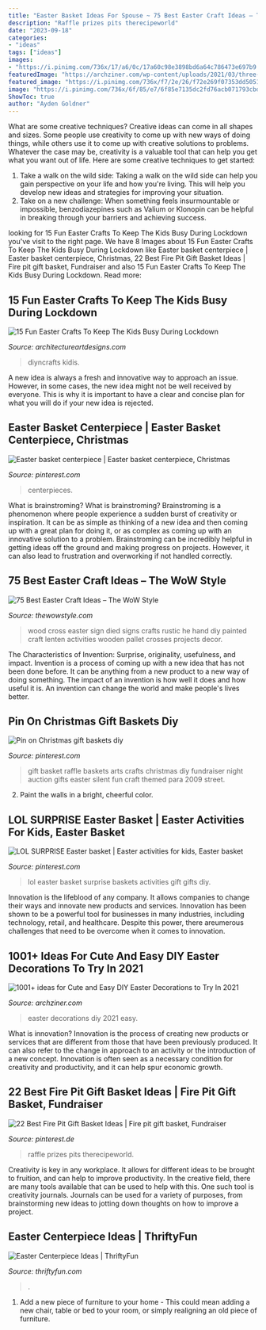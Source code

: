 ```yaml
---
title: "Easter Basket Ideas For Spouse ~ 75 Best Easter Craft Ideas – The Wow Style"
description: "Raffle prizes pits therecipeworld"
date: "2023-09-18"
categories:
- "ideas"
tags: ["ideas"]
images:
- "https://i.pinimg.com/736x/17/a6/0c/17a60c98e3898bd6a64c786473e697b9.jpg"
featuredImage: "https://archziner.com/wp-content/uploads/2021/03/three-large-ceramic-eggs-decorated-in-pink-green-with-butterflies-easter-decorations-gold-bunny-figurines.jpg"
featured_image: "https://i.pinimg.com/736x/f7/2e/26/f72e269f07353dd5051a340f85566b1b.jpg"
image: "https://i.pinimg.com/736x/6f/85/e7/6f85e7135dc2fd76acb071793cbd939d.jpg"
ShowToc: true
author: "Ayden Goldner"
---
```



What are some creative techniques?
Creative ideas can come in all shapes and sizes. Some people use creativity to come up with new ways of doing things, while others use it to come up with creative solutions to problems. Whatever the case may be, creativity is a valuable tool that can help you get what you want out of life. Here are some creative techniques to get started: 
1. Take a walk on the wild side: Taking a walk on the wild side can help you gain perspective on your life and how you're living. This will help you develop new ideas and strategies for improving your situation. 
2. Take on a new challenge: When something feels insurmountable or impossible, benzodiazepines such as Valium or Klonopin can be helpful in breaking through your barriers and achieving success.

	

		
looking for 15 Fun Easter Crafts To Keep The Kids Busy During Lockdown you've visit to the right page. We have 8 Images about 15 Fun Easter Crafts To Keep The Kids Busy During Lockdown like Easter basket centerpiece | Easter basket centerpiece, Christmas, 22 Best Fire Pit Gift Basket Ideas | Fire pit gift basket, Fundraiser and also 15 Fun Easter Crafts To Keep The Kids Busy During Lockdown. Read more:
		
    
## 15 Fun Easter Crafts To Keep The Kids Busy During Lockdown

<img loading=lazy src="https://www.architectureartdesigns.com/wp-content/uploads/2020/03/15-Fun-Easter-Crafts-To-Keep-The-Kids-Busy-During-Lockdown-14.jpg" onerror="this.onerror=null;this.src='https://tse3.mm.bing.net/th?id=OIP.pGnJrtYclmHDHuz7ng7oHAAAAA&amp;pid=15.1';" alt="15 Fun Easter Crafts To Keep The Kids Busy During Lockdown">

_Source: architectureartdesigns.com_

>diyncrafts kidis. 

	

A new idea is always a fresh and innovative way to approach an issue. However, in some cases, the new idea might not be well received by everyone. This is why it is important to have a clear and concise plan for what you will do if your new idea is rejected.

    
## Easter Basket Centerpiece | Easter Basket Centerpiece, Christmas

<img loading=lazy src="https://i.pinimg.com/736x/6f/85/e7/6f85e7135dc2fd76acb071793cbd939d.jpg" onerror="this.onerror=null;this.src='https://tse1.mm.bing.net/th?id=OIP.c9GpofjorKDx5LWXHhDfNwHaJ3&amp;pid=15.1';" alt="Easter basket centerpiece | Easter basket centerpiece, Christmas">

_Source: pinterest.com_

>centerpieces. 

	

What is brainstroming?
What is brainstroming? Brainstroming is a phenomenon where people experience a sudden burst of creativity or inspiration. It can be as simple as thinking of a new idea and then coming up with a great plan for doing it, or as complex as coming up with an innovative solution to a problem. Brainstroming can be incredibly helpful in getting ideas off the ground and making progress on projects. However, it can also lead to frustration and overworking if not handled correctly.

    
## 75 Best Easter Craft Ideas – The WoW Style

<img loading=lazy src="http://thewowstyle.com/wp-content/uploads/2015/01/Rustic-hand-painted-wood-Easter-sign-with-cross.jpg" onerror="this.onerror=null;this.src='https://tse3.mm.bing.net/th?id=OIP.hXZnrfBRpt650eGutIgXKgHaPA&amp;pid=15.1';" alt="75 Best Easter Craft Ideas – The WoW Style">

_Source: thewowstyle.com_

>wood cross easter sign died signs crafts rustic he hand diy painted craft lenten activities wooden pallet crosses projects decor. 

	

The Characteristics of Invention: Surprise, originality, usefulness, and impact.
Invention is a process of coming up with a new idea that has not been done before. It can be anything from a new product to a new way of doing something. The impact of an invention is how well it does and how useful it is. An invention can change the world and make people's lives better.

    
## Pin On Christmas Gift Baskets Diy

<img loading=lazy src="https://i.pinimg.com/736x/f7/2e/26/f72e269f07353dd5051a340f85566b1b.jpg" onerror="this.onerror=null;this.src='https://tse4.mm.bing.net/th?id=OIP.98wMlsXldfa0XbHnRY9p5gHaKI&amp;pid=15.1';" alt="Pin on Christmas gift baskets diy">

_Source: pinterest.com_

>gift basket raffle baskets arts crafts christmas diy fundraiser night auction gifts easter silent fun craft themed para 2009 street. 

	

2. Paint the walls in a bright, cheerful color.

    
## LOL SURPRISE Easter Basket | Easter Activities For Kids, Easter Basket

<img loading=lazy src="https://i.pinimg.com/736x/17/a6/0c/17a60c98e3898bd6a64c786473e697b9.jpg" onerror="this.onerror=null;this.src='https://tse2.mm.bing.net/th?id=OIP.Zo7qeSy2DCPM0pS7kBfbkQHaJ3&amp;pid=15.1';" alt="LOL SURPRISE Easter basket | Easter activities for kids, Easter basket">

_Source: pinterest.com_

>lol easter basket surprise baskets activities gift gifts diy. 

	

Innovation is the lifeblood of any company. It allows companies to change their ways and innovate new products and services. Innovation has been shown to be a powerful tool for businesses in many industries, including technology, retail, and healthcare. Despite this power, there areumerous challenges that need to be overcome when it comes to innovation.

    
## 1001+ Ideas For Cute And Easy DIY Easter Decorations To Try In 2021

<img loading=lazy src="https://archziner.com/wp-content/uploads/2021/03/three-large-ceramic-eggs-decorated-in-pink-green-with-butterflies-easter-decorations-gold-bunny-figurines.jpg" onerror="this.onerror=null;this.src='https://tse2.mm.bing.net/th?id=OIP.5LCZMZII3kjSaUGZIxe45wHaJ5&amp;pid=15.1';" alt="1001+ ideas for Cute and Easy DIY Easter Decorations to Try In 2021">

_Source: archziner.com_

>easter decorations diy 2021 easy. 

	

What is innovation?
Innovation is the process of creating new products or services that are different from those that have been previously produced. It can also refer to the change in approach to an activity or the introduction of a new concept. Innovation is often seen as a necessary condition for creativity and productivity, and it can help spur economic growth.

    
## 22 Best Fire Pit Gift Basket Ideas | Fire Pit Gift Basket, Fundraiser

<img loading=lazy src="https://i.pinimg.com/736x/d9/35/5f/d9355f443bd5f3ee6e86be65bfd077f9.jpg" onerror="this.onerror=null;this.src='https://tse1.mm.bing.net/th?id=OIP.n1fw5qZY7xCPp6dYYpdnmwHaO0&amp;pid=15.1';" alt="22 Best Fire Pit Gift Basket Ideas | Fire pit gift basket, Fundraiser">

_Source: pinterest.de_

>raffle prizes pits therecipeworld. 

	

Creativity is key in any workplace. It allows for different ideas to be brought to fruition, and can help to improve productivity. In the creative field, there are many tools available that can be used to help with this. One such tool is creativity journals. Journals can be used for a variety of purposes, from brainstorming new ideas to jotting down thoughts on how to improve a project.

    
## Easter Centerpiece Ideas | ThriftyFun

<img loading=lazy src="https://img.thrfun.com/img/104/261/simple_easter_centerpiece_2_l.jpg" onerror="this.onerror=null;this.src='https://tse3.mm.bing.net/th?id=OIP.cC1_3ZudWSTu52KIqaYqNwHaMG&amp;pid=15.1';" alt="Easter Centerpiece Ideas | ThriftyFun">

_Source: thriftyfun.com_

>. 

	

1. Add a new piece of furniture to your home - This could mean adding a new chair, table or bed to your room, or simply realigning an old piece of furniture.

